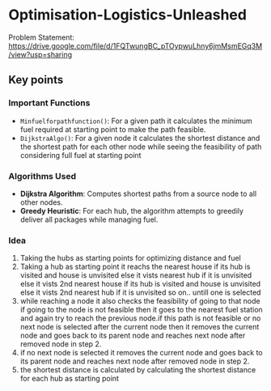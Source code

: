 # Optimisation-Logistics-Unleashed

Problem Statement: https://drive.google.com/file/d/1FQTwungBC_pTOypwuLhny6jmMsmEGq3M/view?usp=sharing

## Key points

### Important Functions
- `Minfuelforpathfunction()`: For a given path it calculates the minimum fuel required at starting point to make the path feasible.
- `DijkstraAlgo()`: For a given node it calculates the shortest distance and the shortest path for each other node while seeing the feasibility of path considering full fuel at starting point

### Algorithms Used
- **Dijkstra Algorithm**: Computes shortest paths from a source node to all other nodes.
- **Greedy Heuristic**: For each hub, the algorithm attempts to greedily deliver all packages while managing fuel.

### Idea
1) Taking the hubs as starting points for optimizing distance and fuel
2) Taking a hub as starting point it reachs the nearest house if its hub is visited and house is unvisited else it vists nearest hub if it is unvisited else
   it vists 2nd nearest house if its hub is visited and house is unvisited else it vists 2nd nearest hub if it is unvisited so on.. untill one is selected
3) while reaching a node it also checks the feasibility of going to that node if going to the node is not feasible then it goes to the nearest fuel station
   and again try to reach the previous node.if this path is not feasible or no next node is selected after the current node then it removes the current node and goes back to its parent node and reaches next node after removed node in step 2.
4) if no next node is selected it removes the current node and goes back to its parent node and reaches next node after removed node in step 2.
5) the shortest distance is calculated  by calculating the shortest distance for each hub as starting point


